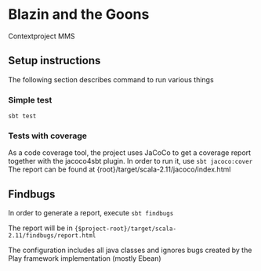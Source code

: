 # Blazin and the Goons
Contextproject MMS

## Setup instructions
The following section describes command to run various things

### Simple test
`sbt test`

### Tests with coverage
As a code coverage tool, the project uses JaCoCo to get a coverage report together with the jacoco4sbt plugin. In order to run it, use `sbt jacoco:cover`
The report can be found at {root}/target/scala-2.11/jacoco/index.html

## Findbugs
In order to generate a report, execute
`sbt findbugs`

The report will be in `{$project-root}/target/scala-2.11/findbugs/report.html`

The configuration includes all java classes and ignores bugs created by the Play framework implementation (mostly Ebean)
